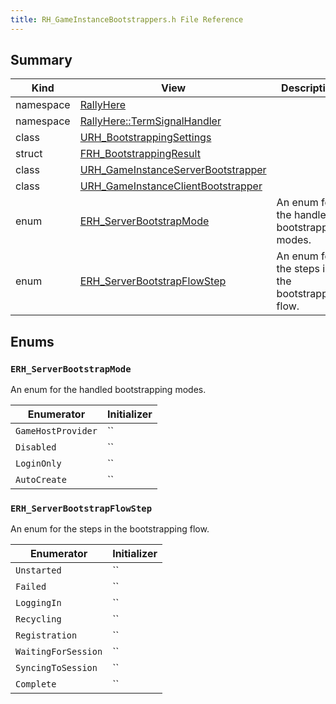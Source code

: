 ```yaml
---
title: RH_GameInstanceBootstrappers.h File Reference
---
```


## Summary
| Kind | View | Description |
|------|------|-------------|
|namespace|[RallyHere](/unreal-plugins/all/namespacerallyhere/#namespaceRallyHere)||
|namespace|[RallyHere::TermSignalHandler](/unreal-plugins/all/namespacerallyhere_1_1termsignalhandler/#namespaceRallyHere_1_1TermSignalHandler)||
|class|[URH_BootstrappingSettings](/unreal-plugins/all/classurh__bootstrappingsettings/#classURH__BootstrappingSettings)||
|struct|[FRH_BootstrappingResult](/unreal-plugins/all/structfrh__bootstrappingresult/#structFRH__BootstrappingResult)||
|class|[URH_GameInstanceServerBootstrapper](/unreal-plugins/all/classurh__gameinstanceserverbootstrapper/#classURH__GameInstanceServerBootstrapper)||
|class|[URH_GameInstanceClientBootstrapper](/unreal-plugins/all/classurh__gameinstanceclientbootstrapper/#classURH__GameInstanceClientBootstrapper)||
|enum|[ERH_ServerBootstrapMode](/unreal-plugins/all/rh__gameinstancebootstrappers_8h/#group__GameInstance_1ga9dd612a2285258b977ec4c21d7a64196)|An enum for the handled bootstrapping modes.|
|enum|[ERH_ServerBootstrapFlowStep](/unreal-plugins/all/rh__gameinstancebootstrappers_8h/#group__GameInstance_1ga70ec3ebac3b063bae8ad728c7cdd4d36)|An enum for the steps in the bootstrapping flow.|
## Enums




### `ERH_ServerBootstrapMode` <a id="group__GameInstance_1ga9dd612a2285258b977ec4c21d7a64196"></a>
An enum for the handled bootstrapping modes.



| Enumerator | Initializer|
|------------|------------|
|`GameHostProvider`|``|
|`Disabled`|``|
|`LoginOnly`|``|
|`AutoCreate`|``|



### `ERH_ServerBootstrapFlowStep` <a id="group__GameInstance_1ga70ec3ebac3b063bae8ad728c7cdd4d36"></a>
An enum for the steps in the bootstrapping flow.



| Enumerator | Initializer|
|------------|------------|
|`Unstarted`|``|
|`Failed`|``|
|`LoggingIn`|``|
|`Recycling`|``|
|`Registration`|``|
|`WaitingForSession`|``|
|`SyncingToSession`|``|
|`Complete`|``|



